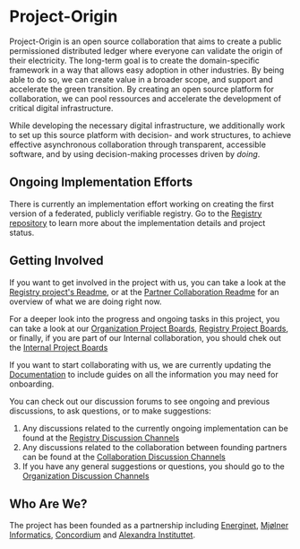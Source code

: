 # Project-Origin
<!--
The mission of the project in as a concise format as possible. It should answer what the project's purpose is and enable contributors to make a good first guess whether a suggested feature will likely be in scope for the project, or not.
-->

Project-Origin is an open source collaboration that aims to create a public permissioned distributed ledger where everyone can validate the origin of their electricity. The long-term goal is to create the domain-specific framework in a way that allows easy adoption in other industries. By being able to do so, we can create value in a broader scope, and support and accelerate the green transition. By creating an open source platform for collaboration, we can pool ressources and accelerate the development of critical digital infrastructure. 

While developing the necessary digital infrastructure, we additionally work to set up this source platform with decision- and work structures, to achieve effective asynchronous collaboration through transparent, accessible software, and by using decision-making processes driven by _doing_.

## Ongoing Implementation Efforts 
There is currently an implementation effort working on creating the first version of a federated, publicly verifiable registry. Go to the [Registry repository](https://github.com/project-origin/registry) to learn more about the implementation details and project status. 

## Getting Involved
<!--
- A "Getting involved" section that explains which public, archived, linkable communication channels the project uses. This should include a link to the project issue tracker, but also to any further discussion media used.
-->
If you want to get involved in the project with us, you can take a look at the [Registry project's Readme](https://github.com/project-origin/registry#readme), or at the [Partner Collaboration Readme](https://github.com/project-origin/origin-collaboration#readme) for an overview of what we are doing right now. 

For a deeper look into the progress and ongoing tasks in this project, you can take a look at our [Organization Project Boards](https://github.com/orgs/project-origin/projects), [Registry Project Boards](https://github.com/project-origin/registry/projects?query=is%3Aopen), or finally, if you are part of our Internal collaboration, you should chek out the [Internal Project Boards](https://github.com/project-origin/origin-collaboration/projects?query=is%3Aopen) 

If you want to start collaborating with us, we are currently updating the [Documentation]() to include guides on all the information you may need for onboarding.   

You can check out our discussion forums to see ongoing and previous discussions, to ask questions, or to make suggestions: 

 1) Any discussions related to the currently ongoing implementation can be found at the [Registry Discussion Channels](https://github.com/project-origin/registry/discussions)
 2) Any discussions related to the collaboration between founding partners can be found at the [Collaboration Discussion Channels](https://github.com/project-origin/origin-collaboration/discussions)
 3) If you have any general suggestions or questions, you should go to the [Organization Discussion Channels](https://github.com/orgs/project-origin/discussions)


<!--
- Documentation needed for making modifications to a project - or a link to that.
- Documentation on how to contribute to the overall collaboration project - or a link to that.
-->

## Who Are We?
<!--
- A "Who we are" section explaining who the Trusted Committers behind the project are - with an explanation that instead of contacting these people privately the public communication channels above should be used for communication.
-->
The project has been founded as a partnership including [Energinet](https://energinet.dk/), [Mjølner Informatics](https://mjolner.dk/), [Concordium](https://concordium.com/) and [Alexandra Instituttet](https://alexandra.dk/).

